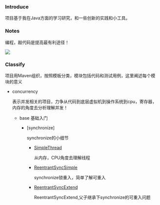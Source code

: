 ### Introduce

项目基于我在Java方面的学习研究，和一些创新的实践和小工具。
### Notes

编程，敲代码是提高最有利途径！

![](http://7xvboh.com1.z0.glb.clouddn.com/java.jpg)

### Classify

项目用Maven组织，按照模板分类，模块包括代码和测试用例，这里阐述每个模块的意义

* concurrency
   
   表示并发相关的项目，力争从代码到底层虚拟机到操作系统到cpu，寄存器，内存的角度去分析理解并发！
   * base 
     基础入门
     * [synchronize]
       
       synchronize的小细节
       
       * [SimpleThread](./concurrency/src/main/java/base/SimpleThread.java)
         
         从内存，CPU角度去理解线程
       * [ReentrantSyncSimple](./concurrency/src/main/java/base/synchronize/ReentrantSyncSimple.java)
         
         synchronize锁重入，简单了解可重入
       * [ReentrantSyncExtend](./concurrency/src/main/java/base/synchronize/ReentrantSyncExtend.java)
          
          ReentrantSyncExtend,父子继承下synchronize的可重入问题
      
      
      
      
      
      
      
      
      
      
      
      
      
      
      
      
      
      
      